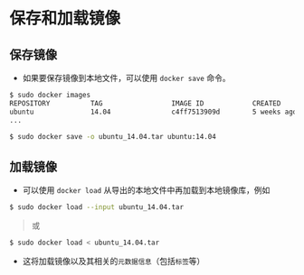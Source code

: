 # 保存和加载镜像

## 保存镜像

- 如果要保存镜像到本地文件，可以使用 `docker save` 命令。
```bash
$ sudo docker images
REPOSITORY          TAG                 IMAGE ID            CREATED             VIRTUAL SIZE
ubuntu              14.04               c4ff7513909d        5 weeks ago         225.4 MB
...
```

```bash
$ sudo docker save -o ubuntu_14.04.tar ubuntu:14.04

```
## 加载镜像

- 可以使用 `docker load` 从导出的本地文件中再加载到本地镜像库，例如

```bash
$ sudo docker load --input ubuntu_14.04.tar
```

> 或

```bash
$ sudo docker load < ubuntu_14.04.tar
```
- 这将加载镜像以及其相关的`元数据信息`（包括`标签`等）